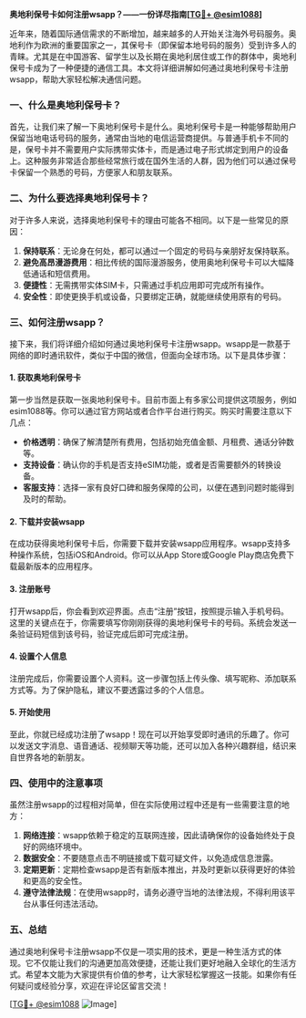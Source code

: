 **奥地利保号卡如何注册wsapp？——一份详尽指南[[TG💪+ @esim1088](https://t.me/s/esim1088)]**

近年来，随着国际通信需求的不断增加，越来越多的人开始关注海外号码服务。奥地利作为欧洲的重要国家之一，其保号卡（即保留本地号码的服务）受到许多人的青睐。尤其是在中国游客、留学生以及长期在奥地利居住或工作的群体中，奥地利保号卡成为了一种便捷的通信工具。本文将详细讲解如何通过奥地利保号卡注册wsapp，帮助大家轻松解决通信问题。

### 一、什么是奥地利保号卡？

首先，让我们来了解一下奥地利保号卡是什么。奥地利保号卡是一种能够帮助用户保留当地电话号码的服务，通常由当地的电信运营商提供。与普通手机卡不同的是，保号卡并不需要用户实际携带实体卡，而是通过电子形式绑定到用户的设备上。这种服务非常适合那些经常旅行或在国外生活的人群，因为他们可以通过保号卡保留一个熟悉的号码，方便家人和朋友联系。

### 二、为什么要选择奥地利保号卡？

对于许多人来说，选择奥地利保号卡的理由可能各不相同。以下是一些常见的原因：

1. **保持联系**：无论身在何处，都可以通过一个固定的号码与亲朋好友保持联系。
2. **避免高昂漫游费用**：相比传统的国际漫游服务，使用奥地利保号卡可以大幅降低通话和短信费用。
3. **便捷性**：无需携带实体SIM卡，只需通过手机应用即可完成所有操作。
4. **安全性**：即使更换手机或设备，只要绑定正确，就能继续使用原有的号码。

### 三、如何注册wsapp？

接下来，我们将详细介绍如何通过奥地利保号卡注册wsapp。wsapp是一款基于网络的即时通讯软件，类似于中国的微信，但面向全球市场。以下是具体步骤：

#### 1. 获取奥地利保号卡

第一步当然是获取一张奥地利保号卡。目前市面上有多家公司提供这项服务，例如esim1088等。你可以通过官方网站或者合作平台进行购买。购买时需要注意以下几点：

- **价格透明**：确保了解清楚所有费用，包括初始充值金额、月租费、通话分钟数等。
- **支持设备**：确认你的手机是否支持eSIM功能，或者是否需要额外的转换设备。
- **客服支持**：选择一家有良好口碑和服务保障的公司，以便在遇到问题时能得到及时的帮助。

#### 2. 下载并安装wsapp

在成功获得奥地利保号卡后，你需要下载并安装wsapp应用程序。wsapp支持多种操作系统，包括iOS和Android。你可以从App Store或Google Play商店免费下载最新版本的应用程序。

#### 3. 注册账号

打开wsapp后，你会看到欢迎界面。点击“注册”按钮，按照提示输入手机号码。这里的关键点在于，你需要填写你刚刚获得的奥地利保号卡的号码。系统会发送一条验证码短信到该号码，验证完成后即可完成注册。

#### 4. 设置个人信息

注册完成后，你需要设置个人资料。这一步骤包括上传头像、填写昵称、添加联系方式等。为了保护隐私，建议不要透露过多的个人信息。

#### 5. 开始使用

至此，你就已经成功注册了wsapp！现在可以开始享受即时通讯的乐趣了。你可以发送文字消息、语音通话、视频聊天等功能，还可以加入各种兴趣群组，结识来自世界各地的新朋友。

### 四、使用中的注意事项

虽然注册wsapp的过程相对简单，但在实际使用过程中还是有一些需要注意的地方：

1. **网络连接**：wsapp依赖于稳定的互联网连接，因此请确保你的设备始终处于良好的网络环境中。
2. **数据安全**：不要随意点击不明链接或下载可疑文件，以免造成信息泄露。
3. **定期更新**：定期检查wsapp是否有新版本推出，并及时更新以获得更好的体验和更高的安全性。
4. **遵守法律法规**：在使用wsapp时，请务必遵守当地的法律法规，不得利用该平台从事任何违法活动。

### 五、总结

通过奥地利保号卡注册wsapp不仅是一项实用的技术，更是一种生活方式的体现。它不仅能让我们的沟通更加高效便捷，还能让我们更好地融入全球化的生活方式。希望本文能为大家提供有价值的参考，让大家轻松掌握这一技能。如果你有任何疑问或经验分享，欢迎在评论区留言交流！

[[TG💪+ @esim1088](https://t.me/s/esim1088) ![Image](https://i.postimg.cc/4NQfJmqS/Snipaste-2025-05-13-00-14-12.png)]
